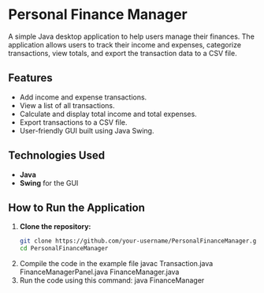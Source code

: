 # Personal Finance Manager

A simple Java desktop application to help users manage their finances. The application allows users to track their income and expenses, categorize transactions, view totals, and export the transaction data to a CSV file.

## Features
- Add income and expense transactions.
- View a list of all transactions.
- Calculate and display total income and total expenses.
- Export transactions to a CSV file.
- User-friendly GUI built using Java Swing.

## Technologies Used
- **Java**
- **Swing** for the GUI

## How to Run the Application
1. **Clone the repository:**
   ```bash
   git clone https://github.com/your-username/PersonalFinanceManager.git
   cd PersonalFinanceManager
2. Compile the code in the example file
javac Transaction.java FinanceManagerPanel.java FinanceManager.java
3. Run the code using this command: java FinanceManager

